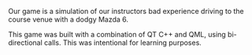 Our game is a simulation of our instructors bad experience
driving to the course venue with a dodgy Mazda 6.

This game was built with a combination of QT C++ and QML, using
bi-directional calls.  This was intentional for learning purposes.
